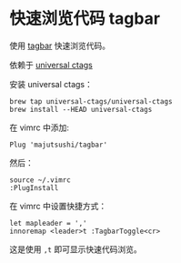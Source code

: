 # 快速浏览代码 tagbar

使用 [tagbar](https://github.com/majutsushi/tagbar) 快速浏览代码。

依赖于 [universal ctags](https://ctags.io/)

安装 universal ctags：

```
brew tap universal-ctags/universal-ctags
brew install --HEAD universal-ctags
```

在 vimrc 中添加:

```
Plug 'majutsushi/tagbar'
```

然后：

```
source ~/.vimrc
:PlugInstall
```

在 vimrc 中设置快捷方式：

```
let mapleader = ','
innoremap <leader>t :TagbarToggle<cr>
```

这是使用 `,t` 即可显示快速代码浏览。
